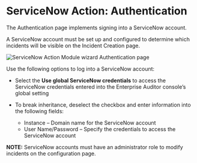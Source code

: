 # ServiceNow Action: Authentication

The Authentication page implements signing into a ServiceNow account.

A ServiceNow account must be set up and configured to determine which incidents will be visible on
the Incident Creation page.

![ServiceNow Action Module wizard Authentication page](/img/versioned_docs/accessanalyzer_11.6/accessanalyzer/admin/datacollector/box/authentication.webp)

Use the following options to log into a ServiceNow account:

- Select the **Use global ServiceNow credentials** to access the ServiceNow credentials entered into
  the Enterprise Auditor console’s global setting
- To break inheritance, deselect the checkbox and enter information into the following fields:

    - Instance – Domain name for the ServiceNow account
    - User Name/Password – Specify the credentials to access the ServiceNow account

**NOTE:** ServiceNow accounts must have an administrator role to modify incidents on the
configuration page.
